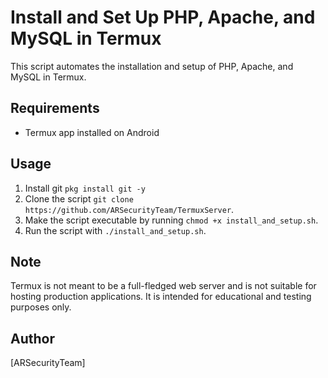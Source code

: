 # Install and Set Up PHP, Apache, and MySQL in Termux

This script automates the installation and setup of PHP, Apache, and MySQL in Termux.

## Requirements
- Termux app installed on Android

## Usage
1. Install git `pkg install git -y`
2. Clone the script `git clone https://github.com/ARSecurityTeam/TermuxServer`.
3. Make the script executable by running `chmod +x install_and_setup.sh`.
4. Run the script with `./install_and_setup.sh`.

## Note
Termux is not meant to be a full-fledged web server and is not suitable for hosting production applications. It is intended for educational and testing purposes only.

## Author
[ARSecurityTeam]
